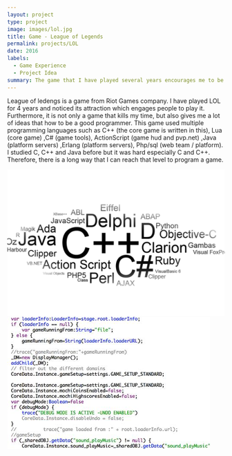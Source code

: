 ```yaml
---
layout: project
type: project
image: images/lol.jpg
title: Game - League of Legends
permalink: projects/LOL
date: 2016
labels:
  - Game Experience
  - Project Idea
summary: The game that I have played several years encourages me to be a computer programmer.
---
```


League of ledengs is a game from Riot Games company.  I have played LOL for 4 years and noticed its attraction which engages people to play it.  Furthermore, it is not only a game that kills my time, but also gives me a lot of ideas that how to be a good programmer.  This game used multiple programming languages such as C++ (the core game is written in this), Lua (core game) ,C# (game tools), ActionScript (game hud and pvp.net) ,Java (platform servers) ,Erlang (platform servers), Php/sql (web team / platform).  I studied C, C++ and Java before but it was hard especially C and C++.  Therefore, there is a long way that I can reach that level to program a game.

<img class="ui medium left floated rounded image" src="../images/lol1.png">
<img class="ui medium right floated rounded image" src="../images/lol2.jpg">
